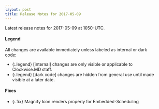 ```yaml
---
layout: post
title: Release Notes for 2017-05-09
---
```


Latest release notes for 2017-05-09 at 1050-UTC.

<div class='legend' markdown='1'>

#### Legend

All changes are available immediately unless labeled as internal or dark code:

- {:.legend} [internal] changes are only visible or applicable to Clockwise.MD staff.
- {:.legend} [dark code] changes are hidden from general use until made visible at a later date.

</div>


<div class='fixes' markdown='1'>

#### Fixes

- {:.fix} Magnify Icon renders properly for Embedded-Scheduling

</div>
